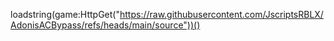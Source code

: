 loadstring(game:HttpGet("https://raw.githubusercontent.com/JscriptsRBLX/AdonisACBypass/refs/heads/main/source"))()
